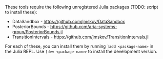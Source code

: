 These tools require the following unregistered Julia packages (TODO: script to install these):

- DataSandbox - https://github.com/jmskov/DataSandbox
- PosteriorBounds - https://github.com/aria-systems-group/PosteriorBounds.jl
- TransitionIntervals - https://github.com/jmskov/TransitionIntervals.jl

For each of these, you can install them by running `]add <package-name>` in the Julia REPL. 
Use `]dev <package-name>` to install the development version.
